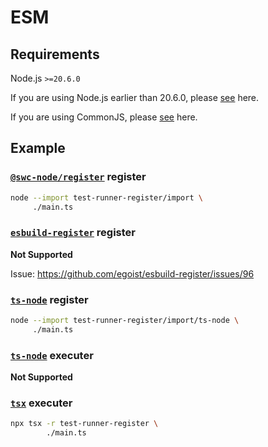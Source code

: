 # ESM

## Requirements

Node.js `>=20.6.0`

If you are using Node.js earlier than 20.6.0, please [see](../esm/README.md) here.

If you are using CommonJS, please [see](../cjs/README.md) here.

## Example

### [`@swc-node/register`](https://www.npmjs.com/package/@swc-node/register) register

```bash
node --import test-runner-register/import \
     ./main.ts
```

### [`esbuild-register`](https://www.npmjs.com/package/esbuild-register) register

**Not Supported**

Issue: https://github.com/egoist/esbuild-register/issues/96

### [`ts-node`](https://www.npmjs.com/package/ts-node) register

```bash
node --import test-runner-register/import/ts-node \
     ./main.ts
```

### [`ts-node`](https://www.npmjs.com/package/ts-node) executer

**Not Supported**

### [`tsx`](https://www.npmjs.com/package/tsx) executer

```bash
npx tsx -r test-runner-register \
        ./main.ts
```
